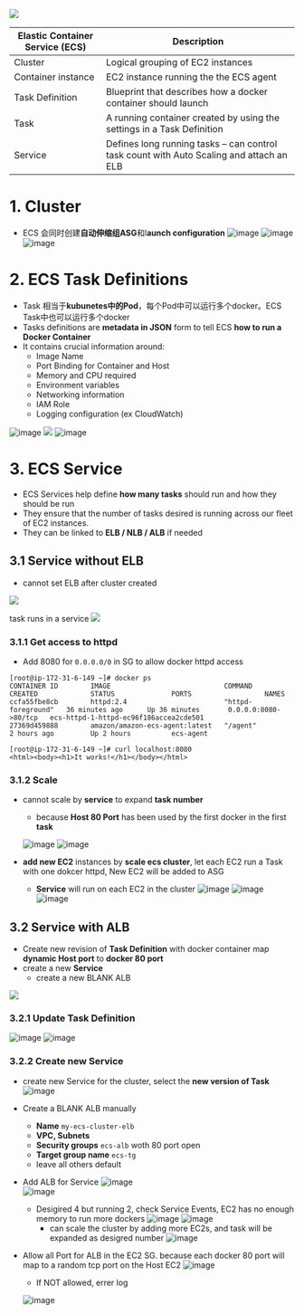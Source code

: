 
![](http://ws1.sinaimg.cn/large/006gDTsUgy1g6fh22582lj30ks088mxh.jpg)


|Elastic Container Service (ECS)| Description|
|-|-|
|Cluster| Logical grouping of EC2 instances|
|Container instance| EC2 instance running the the ECS agent|
|Task Definition| Blueprint that describes how a docker container should launch|
|Task| A running container created by using the settings in a Task Definition|
|Service| Defines long running tasks – can control task count with Auto Scaling and attach an ELB|

# 1. Cluster

- ECS 会同时创建**自动伸缩组ASG**和l**aunch configuration**
  ![image](http://ws4.sinaimg.cn/large/006gDTsUgy1g6gbk6n5v1j311y0dbt9s.jpg)
  ![image](http://wx4.sinaimg.cn/large/006gDTsUgy1g6gbq5nafcj311y0hkq4t.jpg)
  ![image](http://ws1.sinaimg.cn/large/006gDTsUgy1g6gc0n0wvdj30z108aab3.jpg)


# 2. ECS Task Definitions
- Task 相当于**kubunetes中的Pod**，每个Pod中可以运行多个docker。ECS Task中也可以运行多个docker
- Tasks definitions are **metadata in JSON** form to tell ECS **how to run a Docker Container**
- It contains crucial information around:
  - Image Name
  - Port Binding for Container and Host
  - Memory and CPU required
  - Environment variables
  - Networking information
  - IAM Role
  - Logging configuration (ex CloudWatch)

![image](http://ws3.sinaimg.cn/large/006gDTsUgy1g6gbulsr1gj311i0c13zs.jpg)
![](http://ws4.sinaimg.cn/large/006gDTsUgy1g6gccam655j311y1vpgqv.jpg)
![image](http://wx4.sinaimg.cn/large/006gDTsUgy1g6gc4dfp2aj311y0lcq50.jpg)


# 3. ECS Service
- ECS Services help define **how many tasks** should run and how they should be run
- They ensure that the number of tasks desired is running across our fleet of EC2 instances.
- They can be linked to **ELB / NLB / ALB** if needed

## 3.1 Service without ELB
- cannot set ELB after cluster created

![](http://wx3.sinaimg.cn/large/006gDTsUgy1g6gdehulhcj30zm18341r.jpg)

task runs in a service 
![](http://wx3.sinaimg.cn/large/006gDTsUgy1g6gghs4gn9j30z40xujtw.jpg)

### 3.1.1 Get access to httpd 
- Add 8080 for `0.0.0.0/0` in SG to allow docker httpd access

```
[root@ip-172-31-6-149 ~]# docker ps
CONTAINER ID        IMAGE                            COMMAND              CREATED             STATUS              PORTS                  NAMES
ccfa55fbe8cb        httpd:2.4                        "httpd-foreground"   36 minutes ago      Up 36 minutes       0.0.0.0:8080->80/tcp   ecs-httpd-1-httpd-ec96f186accea2cde501
27369d459888        amazon/amazon-ecs-agent:latest   "/agent"             2 hours ago         Up 2 hours          ecs-agent

[root@ip-172-31-6-149 ~]# curl localhost:8080
<html><body><h1>It works!</h1></body></html>
```

### 3.1.2 Scale
- cannot scale by **service** to expand **task number**
  - because **Host 80 Port** has been used by the first docker in the first **task**
  
  ![image](http://ws4.sinaimg.cn/large/006gDTsUgy1g6gekvytsxj30tz06jaau.jpg)
  ![image](http://wx1.sinaimg.cn/large/006gDTsUgy1g6gelyopqfj30u30bc75l.jpg)

- **add new EC2** instances by **scale ecs cluster**, let each EC2 run a Task with one dokcer httpd,  New EC2 will be added to ASG
  - **Service** will run on each EC2 in the cluster
  ![image](http://wx3.sinaimg.cn/large/006gDTsUgy1g6geq7hfzyj311y0jo41g.jpg)
  ![image](http://wx4.sinaimg.cn/large/006gDTsUgy1g6geub6rj4j30tz094t9v.jpg)
  ![image](http://wx3.sinaimg.cn/large/006gDTsUgy1g6ggk0s394j310h0fgdhh.jpg)



## 3.2 Service with ALB
- Create new revision of **Task Definition** with docker container map **dynamic Host port** to **docker 80 port**
- create a new **Service**
  - create a new BLANK ALB

![](http://ws1.sinaimg.cn/mw690/006gDTsUgy1g6glxhb8p8j30kw0f2jto.jpg)

### 3.2.1 Update Task Definition
![image](http://wx2.sinaimg.cn/large/006gDTsUgy1g6gj15gub2j30ve0lcdi6.jpg)
![image](http://wx1.sinaimg.cn/large/006gDTsUgy1g6gj24mgmaj311y0hmdhr.jpg)

### 3.2.2 Create new Service
- create new Service for the cluster, select the **new version of Task**
  ![image](http://ws2.sinaimg.cn/large/006gDTsUgy1g6gj3zt2mmj30ne0hmab0.jpg)
  
- Create a BLANK ALB manually
  - **Name**	``my-ecs-cluster-elb``
  - **VPC, Subnets**	
  - **Security groups**	``ecs-alb`` woth 80 port open
  - **Target group name**	``ecs-tg``
  - leave all others default
- Add ALB for Service
  ![image](http://wx3.sinaimg.cn/large/006gDTsUgy1g6gjcgvfsjj30ox0hm75z.jpg)  
  ![image](http://ws3.sinaimg.cn/large/006gDTsUgy1g6gjtq0118j30ry0hmjsr.jpg)  

  - Desigired 4 but running 2, check Service Events, EC2 has no enough memory to run more dockers
    ![image](http://wx4.sinaimg.cn/large/006gDTsUgy1g6gkvhqjtxj30uk0hm76g.jpg)
    ![image](http://ws2.sinaimg.cn/large/006gDTsUgy1g6gkywigcnj30u1088gml.jpg)
    - can scale the cluster by adding more EC2s, and task will be expanded as desigred number
      ![image](http://wx4.sinaimg.cn/large/006gDTsUgy1g6glszywt5j30u5078t9i.jpg)
    
- Allow all Port for ALB in the EC2 SG. because each docker 80 port will map to a random tcp port on the Host EC2
  ![image](http://ws3.sinaimg.cn/large/006gDTsUgy1g6gj9m9iq9j311y0e1di8.jpg)

  - If NOT allowed, errer log
  
  ![image](http://ws4.sinaimg.cn/large/006gDTsUgy1g6hh4i4b1dj30u10kln0s.jpg)










































































































































